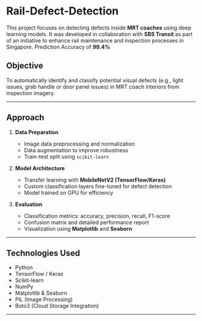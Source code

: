 # Rail-Defect-Detection
This project focuses on detecting defects inside **MRT coaches** using deep learning models.   It was developed in collaboration with **SBS Transit** as part of an initiative to enhance rail maintenance and inspection processes in Singapore. Prediction Accuracy of **99.4%**

##  Objective
To automatically identify and classify potential visual defects (e.g., light issues, grab handle or door panel issues) in MRT coach interiors from inspection imagery.

---

##  Approach

1. **Data Preparation**
   - Image data preprocessing and normalization  
   - Data augmentation to improve robustness  
   - Train-test split using `scikit-learn`

2. **Model Architecture**
   - Transfer learning with **MobileNetV2 (TensorFlow/Keras)**  
   - Custom classification layers fine-tuned for defect detection  
   - Model trained on GPU for efficiency

3. **Evaluation**
   - Classification metrics: accuracy, precision, recall, F1-score  
   - Confusion matrix and detailed performance report  
   - Visualization using **Matplotlib** and **Seaborn**

---

## Technologies Used
- Python  
- TensorFlow / Keras  
- Scikit-learn  
- NumPy  
- Matplotlib & Seaborn  
- PIL (Image Processing)  
- Boto3 (Cloud Storage Integration)

---

